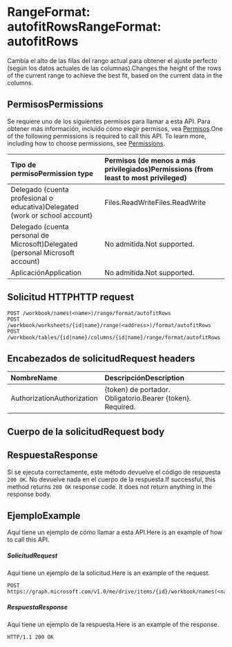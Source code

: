 # <a name="rangeformat-autofitrows"></a><span data-ttu-id="c3f9a-101">RangeFormat: autofitRows</span><span class="sxs-lookup"><span data-stu-id="c3f9a-101">RangeFormat: autofitRows</span></span>

<span data-ttu-id="c3f9a-102">Cambia el alto de las filas del rango actual para obtener el ajuste perfecto (según los datos actuales de las columnas).</span><span class="sxs-lookup"><span data-stu-id="c3f9a-102">Changes the height of the rows of the current range to achieve the best fit, based on the current data in the columns.</span></span>
## <a name="permissions"></a><span data-ttu-id="c3f9a-103">Permisos</span><span class="sxs-lookup"><span data-stu-id="c3f9a-103">Permissions</span></span>
<span data-ttu-id="c3f9a-p101">Se requiere uno de los siguientes permisos para llamar a esta API. Para obtener más información, incluido cómo elegir permisos, vea [Permisos](../../../concepts/permissions_reference.md).</span><span class="sxs-lookup"><span data-stu-id="c3f9a-p101">One of the following permissions is required to call this API. To learn more, including how to choose permissions, see [Permissions](../../../concepts/permissions_reference.md).</span></span>

|<span data-ttu-id="c3f9a-106">Tipo de permiso</span><span class="sxs-lookup"><span data-stu-id="c3f9a-106">Permission type</span></span>      | <span data-ttu-id="c3f9a-107">Permisos (de menos a más privilegiados)</span><span class="sxs-lookup"><span data-stu-id="c3f9a-107">Permissions (from least to most privileged)</span></span>              |
|:--------------------|:---------------------------------------------------------|
|<span data-ttu-id="c3f9a-108">Delegado (cuenta profesional o educativa)</span><span class="sxs-lookup"><span data-stu-id="c3f9a-108">Delegated (work or school account)</span></span> | <span data-ttu-id="c3f9a-109">Files.ReadWrite</span><span class="sxs-lookup"><span data-stu-id="c3f9a-109">Files.ReadWrite</span></span>    |
|<span data-ttu-id="c3f9a-110">Delegado (cuenta personal de Microsoft)</span><span class="sxs-lookup"><span data-stu-id="c3f9a-110">Delegated (personal Microsoft account)</span></span> | <span data-ttu-id="c3f9a-111">No admitida.</span><span class="sxs-lookup"><span data-stu-id="c3f9a-111">Not supported.</span></span>    |
|<span data-ttu-id="c3f9a-112">Aplicación</span><span class="sxs-lookup"><span data-stu-id="c3f9a-112">Application</span></span> | <span data-ttu-id="c3f9a-113">No admitida.</span><span class="sxs-lookup"><span data-stu-id="c3f9a-113">Not supported.</span></span> |

## <a name="http-request"></a><span data-ttu-id="c3f9a-114">Solicitud HTTP</span><span class="sxs-lookup"><span data-stu-id="c3f9a-114">HTTP request</span></span>
<!-- { "blockType": "ignored" } -->
```http
POST /workbook/names(<name>)/range/format/autofitRows
POST /workbook/worksheets/{id|name}/range(<address>)/format/autofitRows
POST /workbook/tables/{id|name}/columns/{id|name}/range/format/autofitRows

```
## <a name="request-headers"></a><span data-ttu-id="c3f9a-115">Encabezados de solicitud</span><span class="sxs-lookup"><span data-stu-id="c3f9a-115">Request headers</span></span>
| <span data-ttu-id="c3f9a-116">Nombre</span><span class="sxs-lookup"><span data-stu-id="c3f9a-116">Name</span></span>       | <span data-ttu-id="c3f9a-117">Descripción</span><span class="sxs-lookup"><span data-stu-id="c3f9a-117">Description</span></span>|
|:---------------|:----------|
| <span data-ttu-id="c3f9a-118">Authorization</span><span class="sxs-lookup"><span data-stu-id="c3f9a-118">Authorization</span></span>  | <span data-ttu-id="c3f9a-p102">{token} de portador. Obligatorio.</span><span class="sxs-lookup"><span data-stu-id="c3f9a-p102">Bearer {token}. Required.</span></span> |

## <a name="request-body"></a><span data-ttu-id="c3f9a-121">Cuerpo de la solicitud</span><span class="sxs-lookup"><span data-stu-id="c3f9a-121">Request body</span></span>

## <a name="response"></a><span data-ttu-id="c3f9a-122">Respuesta</span><span class="sxs-lookup"><span data-stu-id="c3f9a-122">Response</span></span>

<span data-ttu-id="c3f9a-p103">Si se ejecuta correctamente, este método devuelve el código de respuesta `200 OK`. No devuelve nada en el cuerpo de la respuesta.</span><span class="sxs-lookup"><span data-stu-id="c3f9a-p103">If successful, this method returns `200 OK` response code. It does not return anything in the response body.</span></span>

## <a name="example"></a><span data-ttu-id="c3f9a-125">Ejemplo</span><span class="sxs-lookup"><span data-stu-id="c3f9a-125">Example</span></span>
<span data-ttu-id="c3f9a-126">Aquí tiene un ejemplo de cómo llamar a esta API.</span><span class="sxs-lookup"><span data-stu-id="c3f9a-126">Here is an example of how to call this API.</span></span>
##### <a name="request"></a><span data-ttu-id="c3f9a-127">Solicitud</span><span class="sxs-lookup"><span data-stu-id="c3f9a-127">Request</span></span>
<span data-ttu-id="c3f9a-128">Aquí tiene un ejemplo de la solicitud.</span><span class="sxs-lookup"><span data-stu-id="c3f9a-128">Here is an example of the request.</span></span>
<!-- {
  "blockType": "request",
  "name": "rangeformat_autofitrows"
}-->
```http
POST https://graph.microsoft.com/v1.0/me/drive/items/{id}/workbook/names(<name>)/range/format/autofitRows
```

##### <a name="response"></a><span data-ttu-id="c3f9a-129">Respuesta</span><span class="sxs-lookup"><span data-stu-id="c3f9a-129">Response</span></span>
<span data-ttu-id="c3f9a-130">Aquí tiene un ejemplo de la respuesta.</span><span class="sxs-lookup"><span data-stu-id="c3f9a-130">Here is an example of the response.</span></span> 
<!-- {
  "blockType": "response",
  "truncated": true,
  "@odata.type": "microsoft.graph.none"
} -->
```http
HTTP/1.1 200 OK
```

<!-- uuid: 8fcb5dbc-d5aa-4681-8e31-b001d5168d79
2015-10-25 14:57:30 UTC -->
<!-- {
  "type": "#page.annotation",
  "description": "RangeFormat: autofitRows",
  "keywords": "",
  "section": "documentation",
  "tocPath": ""
}-->